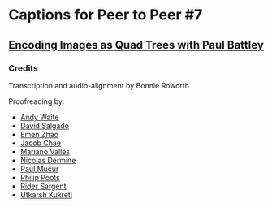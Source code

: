 # Captions for Peer to Peer #7
## [Encoding Images as Quad Trees with Paul Battley][product]

### Credits

Transcription and audio-alignment by Bonnie Roworth

Proofreading by:

* [Andy Waite](https://github.com/andyw8)
* [David Salgado](https://github.com/digitalronin)
* [Emen Zhao](https://github.com/emen)
* [Jacob Chae](https://github.com/jbcden)
* [Mariano Vallés](https://github.com/zucaritask)
* [Nicolas Dermine](https://github.com/nicoder)
* [Paul Mucur](https://github.com/mudge)
* [Philip Poots](https://github.com/pootsbook)
* [Rider Sargent](https://github.com/RiderSargent)
* [Utkarsh Kukreti](https://github.com/utkarshkukreti)

[product]: http://peertopeer.io/videos/7-paul-battley/
